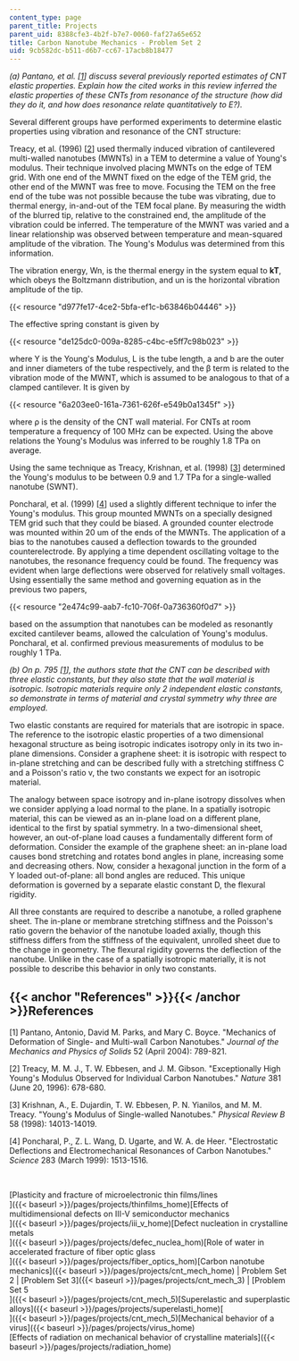 ```yaml
---
content_type: page
parent_title: Projects
parent_uid: 8388cfe3-4b2f-b7e7-0060-faf27a65e652
title: Carbon Nanotube Mechanics - Problem Set 2
uid: 9cb582dc-b511-d6b7-cc67-17acb8b18477
---
```


_(a) Pantano, et al. \[[1](#References)\] discuss several previously reported estimates of CNT elastic properties. Explain how the cited works in this review inferred the elastic properties of these CNTs from resonance of the structure (how did they do it, and how does resonance relate quantitatively to E?)._

Several different groups have performed experiments to determine elastic properties using vibration and resonance of the CNT structure:

Treacy, et al. (1996) \[[2](#References)\] used thermally induced vibration of cantilevered multi-walled nanotubes (MWNTs) in a TEM to determine a value of Young's modulus. Their technique involved placing MWNTs on the edge of TEM grid. With one end of the MWNT fixed on the edge of the TEM grid, the other end of the MWNT was free to move. Focusing the TEM on the free end of the tube was not possible because the tube was vibrating, due to thermal energy, in-and-out of the TEM focal plane. By measuring the width of the blurred tip, relative to the constrained end, the amplitude of the vibration could be inferred. The temperature of the MWNT was varied and a linear relationship was observed between temperature and mean-squared amplitude of the vibration. The Young's Modulus was determined from this information.

The vibration energy, Wn, is the thermal energy in the system equal to **kT**, which obeys the Boltzmann distribution, and un is the horizontal vibration amplitude of the tip.

{{< resource "d977fe17-4ce2-5bfa-ef1c-b63846b04446" >}}

The effective spring constant is given by

{{< resource "de125dc0-009a-8285-c4bc-e5ff7c98b023" >}}

where Y is the Young's Modulus, L is the tube length, a and b are the outer and inner diameters of the tube respectively, and the β term is related to the vibration mode of the MWNT, which is assumed to be analogous to that of a clamped cantilever. It is given by

{{< resource "6a203ee0-161a-7361-626f-e549b0a1345f" >}}

where ρ is the density of the CNT wall material. For CNTs at room temperature a frequency of 100 MHz can be expected. Using the above relations the Young's Modulus was inferred to be roughly 1.8 TPa on average.

Using the same technique as Treacy, Krishnan, et al. (1998) \[[3](#References)\] determined the Young's modulus to be between 0.9 and 1.7 TPa for a single-walled nanotube (SWNT).

Poncharal, et al. (1999) \[[4](#References)\] used a slightly different technique to infer the Young's modulus. This group mounted MWNTs on a specially designed TEM grid such that they could be biased. A grounded counter electrode was mounted within 20 um of the ends of the MWNTs. The application of a bias to the nanotubes caused a deflection towards to the grounded counterelectrode. By applying a time dependent oscillating voltage to the nanotubes, the resonance frequency could be found. The frequency was evident when large deflections were observed for relatively small voltages. Using essentially the same method and governing equation as in the previous two papers,

{{< resource "2e474c99-aab7-fc10-706f-0a736360f0d7" >}}

based on the assumption that nanotubes can be modeled as resonantly excited cantilever beams, allowed the calculation of Young's modulus. Poncharal, et al. confirmed previous measurements of modulus to be roughly 1 TPa.

_(b) On p. 795 \[[1](#References)\], the authors state that the CNT can be described with three elastic constants, but they also state that the wall material is isotropic. Isotropic materials require only 2 independent elastic constants, so demonstrate in terms of material and crystal symmetry why three are employed._

Two elastic constants are required for materials that are isotropic in space. The reference to the isotropic elastic properties of a two dimensional hexagonal structure as being isotropic indicates isotropy only in its two in-plane dimensions. Consider a graphene sheet: it is isotropic with respect to in-plane stretching and can be described fully with a stretching stiffness C and a Poisson's ratio v, the two constants we expect for an isotropic material.

The analogy between space isotropy and in-plane isotropy dissolves when we consider applying a load normal to the plane. In a spatially isotropic material, this can be viewed as an in-plane load on a different plane, identical to the first by spatial symmetry. In a two-dimensional sheet, however, an out-of-plane load causes a fundamentally different form of deformation. Consider the example of the graphene sheet: an in-plane load causes bond stretching and rotates bond angles in plane, increasing some and decreasing others. Now, consider a hexagonal junction in the form of a Y loaded out-of-plane: all bond angles are reduced. This unique deformation is governed by a separate elastic constant D, the flexural rigidity.

All three constants are required to describe a nanotube, a rolled graphene sheet. The in-plane or membrane stretching stiffness and the Poisson's ratio govern the behavior of the nanotube loaded axially, though this stiffness differs from the stiffness of the equivalent, unrolled sheet due to the change in geometry. The flexural rigidity governs the deflection of the nanotube. Unlike in the case of a spatially isotropic materially, it is not possible to describe this behavior in only two constants.

{{< anchor "References" >}}{{< /anchor >}}References
----------------------------------------------------

\[1\] Pantano, Antonio, David M. Parks, and Mary C. Boyce. "Mechanics of Deformation of Single- and Multi-wall Carbon Nanotubes." _Journal of the Mechanics and Physics of Solids_ 52 (April 2004): 789-821.

\[2\] Treacy, M. M. J., T. W. Ebbesen, and J. M. Gibson. "Exceptionally High Young's Modulus Observed for Individual Carbon Nanotubes." _Nature_ 381 (June 20, 1996): 678-680.

\[3\] Krishnan, A., E. Dujardin, T. W. Ebbesen, P. N. Yianilos, and M. M. Treacy. "Young's Modulus of Single-walled Nanotubes." _Physical Review B_ 58 (1998): 14013-14019.

\[4\] Poncharal, P., Z. L. Wang, D. Ugarte, and W. A. de Heer. "Electrostatic Deflections and Electromechanical Resonances of Carbon Nanotubes." _Science_ 283 (March 1999): 1513-1516.

  
  
 

[Plasticity and fracture of microelectronic thin films/lines  
]({{< baseurl >}}/pages/projects/thinfilms_home)[Effects of multidimensional defects on III-V semiconductor mechanics  
]({{< baseurl >}}/pages/projects/iii_v_home)[Defect nucleation in crystalline metals  
]({{< baseurl >}}/pages/projects/defec_nuclea_hom)[Role of water in accelerated fracture of fiber optic glass  
]({{< baseurl >}}/pages/projects/fiber_optics_hom)[Carbon nanotube mechanics]({{< baseurl >}}/pages/projects/cnt_mech_home) | Problem Set 2 | [Problem Set 3]({{< baseurl >}}/pages/projects/cnt_mech_3) | [Problem Set 5  
]({{< baseurl >}}/pages/projects/cnt_mech_5)[Superelastic and superplastic alloys]({{< baseurl >}}/pages/projects/superelasti_home)[  
]({{< baseurl >}}/pages/projects/cnt_mech_5)[Mechanical behavior of a virus]({{< baseurl >}}/pages/projects/virus_home)  
[Effects of radiation on mechanical behavior of crystalline materials]({{< baseurl >}}/pages/projects/radiation_home)
